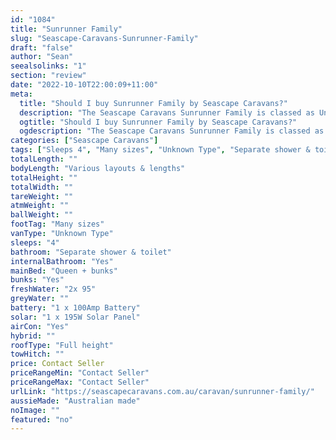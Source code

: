 ```yaml
---
id: "1084"
title: "Sunrunner Family"
slug: "Seascape-Caravans-Sunrunner-Family"
draft: "false"
author: "Sean"
seealsolinks: "1"
section: "review"
date: "2022-10-10T22:00:09+11:00"
meta:
  title: "Should I buy Sunrunner Family by Seascape Caravans?"
  description: "The Seascape Caravans Sunrunner Family is classed as Unknown Type, and sleeps 4 people. It is Australian made and comes in at Many sizes. It generally has Separate shower & toilet."
  ogtitle: "Should I buy Sunrunner Family by Seascape Caravans?"
  ogdescription: "The Seascape Caravans Sunrunner Family is classed as Unknown Type, and sleeps 4 people. It is Australian made and comes in at Many sizes. It generally has Separate shower & toilet."
categories: ["Seascape Caravans"]
tags: ["Sleeps 4", "Many sizes", "Unknown Type", "Separate shower & toilet", "Full height", "Price Unknown", "Australian made"]
totalLength: ""
bodyLength: "Various layouts & lengths"
totalHeight: ""
totalWidth: ""
tareWeight: ""
atmWeight: ""
ballWeight: ""
footTag: "Many sizes"
vanType: "Unknown Type"
sleeps: "4"
bathroom: "Separate shower & toilet"
internalBathroom: "Yes"
mainBed: "Queen + bunks"
bunks: "Yes"
freshWater: "2x 95"
greyWater: ""
battery: "1 x 100Amp Battery"
solar: "1 x 195W Solar Panel"
airCon: "Yes"
hybrid: ""
roofType: "Full height"
towHitch: ""
price: Contact Seller
priceRangeMin: "Contact Seller"
priceRangeMax: "Contact Seller"
urlLink: "https://seascapecaravans.com.au/caravan/sunrunner-family/"
aussieMade: "Australian made"
noImage: ""
featured: "no"
---
```

